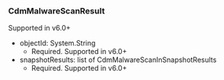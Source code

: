 ### CdmMalwareScanResult
Supported in v6.0+

- objectId: System.String
  - Required. Supported in v6.0+
- snapshotResults: list of CdmMalwareScanInSnapshotResults
  - Required. Supported in v6.0+
